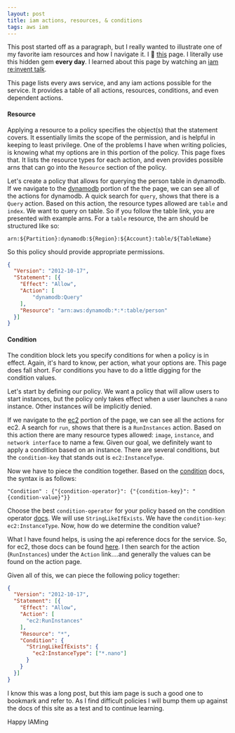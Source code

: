 ```yaml
---
layout: post
title: iam actions, resources, & conditions
tags: aws iam
---
```


This post started off as a paragraph, but I really wanted to illustrate one of my favorite iam resources and how I navigate it. I 💖 [this](https://docs.aws.amazon.com/service-authorization/latest/reference/reference_policies_actions-resources-contextkeys.html) page. I literally use this hidden gem **every day**. I learned about this page by watching an [iam re:invent talk](https://www.youtube.com/watch?v=YQsK4MtsELU).

This page lists every aws service, and any iam actions possible for the service. It provides a table of all actions, resources, conditions, and even dependent actions.

#### Resource
Applying a resource to a policy specifies the object(s) that the statement covers. It essentially limits the scope of the permission, and is helpful in keeping to least privilege. One of the problems I have when writing policies, is knowing what my options are in this portion of the policy. This page fixes that. It lists the resource types for each action, and even provides possible arns that can go into the `Resource` section of the policy.

Let's create a policy that allows for querying the person table in dynamodb. If we navigate to the [dynamodb](https://docs.aws.amazon.com/service-authorization/latest/reference/list_amazondynamodb.html) portion of the the page, we can see all of the actions for dynamodb. A quick search for `query`, shows that there is a `Query` action. Based on this action, the resource types allowed are `table` and `index`. We want to query on table. So if you follow the table link, you are presented with example arns. For a `table` resource, the arn should be structured like so:

`arn:${Partition}:dynamodb:${Region}:${Account}:table/${TableName}`

So this policy should provide appropriate permissions.

```json
{
  "Version": "2012-10-17",
  "Statement": [{
    "Effect": "Allow",
    "Action": [
        "dynamodb:Query"
    ],
    "Resource": "arn:aws:dynamodb:*:*:table/person"
  }]
}
```

#### Condition 
The condition block lets you specify conditions for when a policy is in effect. Again, it's hard to know, per action, what your options are. This page does fall short. For conditions you have to do a little digging for the condition values.

Let's start by defining our policy. We want a policy that will allow users to start instances, but the policy only takes effect when a user launches a `nano` instance. Other instances will be implicitly denied.

If we navigate to the [ec2](https://docs.aws.amazon.com/service-authorization/latest/reference/list_amazonec2.html) portion of the page, we can see all the actions for ec2. A search for `run`, shows that there is a `RunInstances` action. Based on this action there are many resource types allowed: `image`, `instance`, and `network interface` to name a few. Given our goal, we definitely want to apply a condition based on an instance. There are several conditions, but the `condition-key` that stands out is `ec2:InstanceType`.

Now we have to piece the condition together. Based on the [condition](https://docs.aws.amazon.com/IAM/latest/UserGuide/reference_policies_elements_condition.html) docs, the syntax is as follows:

`"Condition" : {"{condition-operator}": {"{condition-key}": "{condition-value}"}}`

Choose the best `condition-operator` for your policy based on the condition operator [docs](https://docs.aws.amazon.com/IAM/latest/UserGuide/reference_policies_elements_condition_operators.html). We will use `StringLikeIfExists`. We have the `condition-key`: `ec2:InstanceType`. Now, how do we determine the condition value?

What I have found helps, is using the api reference docs for the service. So, for ec2, those docs can be found [here](https://docs.aws.amazon.com/AWSEC2/latest/APIReference/Welcome.html). I then search for the action (`RunInstances`) under the `Action` link....and generally the values can be found on the action page.

Given all of this, we can piece the following policy together:

```json
{
  "Version": "2012-10-17",
  "Statement": [{
    "Effect": "Allow",
    "Action": [
      "ec2:RunInstances"
    ],
    "Resource": "*",
    "Condition": {
      "StringLikeIfExists": {
        "ec2:InstanceType": ["*.nano"]
      }
    }
  }]
}
```

I know this was a long post, but this iam page is such a good one to bookmark and refer to. As I find difficult policies I will bump them up against the docs of this site as a test and to continue learning.

Happy IAMing
